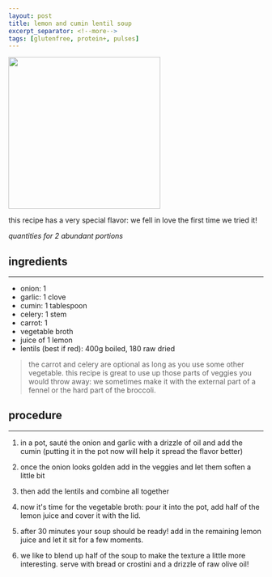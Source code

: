 ```yaml
---
layout: post
title: lemon and cumin lentil soup
excerpt_separator: <!--more-->
tags: [glutenfree, protein+, pulses]
---
```


 <img src="../../../images/red-lentil-soup.jpeg" width="300">
 
 <!--more-->

this recipe has a very special flavor: we fell in love the first time we tried it!

*quantities for 2 abundant portions*


## ingredients
---
- onion: 1
- garlic: 1 clove
- cumin: 1 tablespoon  
- celery: 1 stem
- carrot: 1
- vegetable broth  
- juice of 1 lemon
- lentils (best if red): 400g boiled, 180 raw dried

> the carrot and celery are optional as long as you use some other vegetable. this recipe is great to use up those parts of veggies you would throw away: we sometimes make it with the external part of a fennel or the hard part of the broccoli.

## procedure
---

1. in a pot, sauté the onion and garlic with a drizzle of oil and add the cumin (putting it in the pot now will help it spread the flavor better)
   
2. once the onion looks golden add in the veggies and let them soften a little bit
    
3. then add the lentils and combine all together

4. now it's time for the vegetable broth: pour it into the pot, add half of the lemon juice and cover it with the lid.

5. after 30 minutes your soup should be ready! add in the remaining lemon juice and let it sit for a few moments.

6. we like to blend up half of the soup to make the texture a little more interesting. serve with bread or crostini and a drizzle of raw olive oil!


